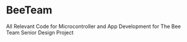 # BeeTeam
All Relevant Code for Microcontroller and App Development for The Bee Team Senior Design Project
